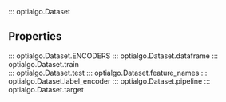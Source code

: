 ::: optialgo.Dataset

## Properties
::: optialgo.Dataset.ENCODERS
::: optialgo.Dataset.dataframe
::: optialgo.Dataset.train  
::: optialgo.Dataset.test
::: optialgo.Dataset.feature_names
::: optialgo.Dataset.label_encoder
::: optialgo.Dataset.pipeline
::: optialgo.Dataset.target

